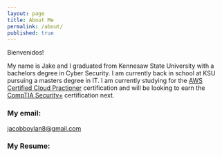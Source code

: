 ```yaml
---
layout: page
title: About Me
permalink: /about/
published: true
---
```

Bienvenidos!

My name is Jake and I graduated from Kennesaw State University with a bachelors degree in Cyber Security. I am currently back in school at KSU pursuing a masters degree in IT. I am currently studying for the [AWS Certified Cloud Practioner](https://aws.amazon.com/certification/certified-cloud-practitioner/) certification and will be looking to earn the [CompTIA Security+](https://www.comptia.org/certifications/security) certification next.


### My email:

[jacobboylan8@gmail.com](mailto:jacobboylan8@gmail.com)


### My Resume:


